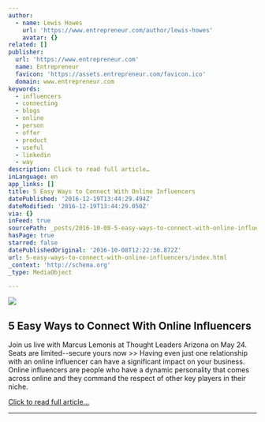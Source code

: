 ```yaml
---
author:
  - name: Lewis Howes
    url: 'https://www.entrepreneur.com/author/lewis-howes'
    avatar: {}
related: []
publisher:
  url: 'https://www.entrepreneur.com'
  name: Entrepreneur
  favicon: 'https://assets.entrepreneur.com/favicon.ico'
  domain: www.entrepreneur.com
keywords:
  - influencers
  - connecting
  - blogs
  - online
  - person
  - offer
  - product
  - useful
  - linkedin
  - way
description: Click to read full article…
inLanguage: en
app_links: []
title: 5 Easy Ways to Connect With Online Influencers
datePublished: '2016-12-19T13:44:29.494Z'
dateModified: '2016-12-19T13:44:29.050Z'
via: {}
inFeed: true
sourcePath: _posts/2016-10-08-5-easy-ways-to-connect-with-online-influencers.md
hasPage: true
starred: false
datePublishedOriginal: '2016-10-08T12:22:36.872Z'
url: 5-easy-ways-to-connect-with-online-influencers/index.html
_context: 'http://schema.org'
_type: MediaObject

---
```

<article style=""><img src="https://s3-us-west-2.amazonaws.com/the-grid-img/p/376ed497be97017924509bc63a97c12c1cb9847c.jpg" /><h1>5 Easy Ways to Connect With Online Influencers</h1><p>Join us live with Marcus Lemonis at Thought Leaders Arizona on May 24. Seats are limited--secure yours now &gt;&gt; Having even just one relationship with an online influencer can have a significant impact on your business. Online influencers are people who have a dynamic personality that comes across online and they command the respect of other key players in their niche.</p></article>

[Click to read full article...][0]

---



[0]: https://www.entrepreneur.com/article/227786 "Click to read full article..."